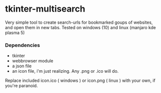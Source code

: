 # tkinter-multisearch
Very simple tool to create search-urls for bookmarked goups of websites, and open them in new tabs. 
Tested on windows (10) and linux (manjaro kde plasma 5)


### Dependencies
* tkinter
* webbrowser module
* a json file
* an icon file, i'm just realizing. Any .png or .ico will do.

Replace included icon.ico ( windows ) or icon.png ( linux ) with your own, if you're paranoid.

